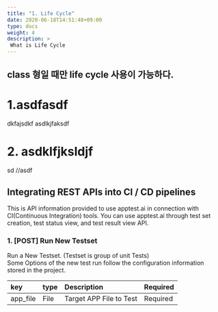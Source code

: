```yaml
---
title: "1. Life Cycle"
date: 2020-06-18T14:51:48+09:00
type: docs
weight: 4
description: >
 What is Life Cycle
---
```

## class 형일 때만 life cycle 사용이 가능하다.

# 1.asdfasdf
dkfajsdkf
asdlkjfaksdf
 # 2. asdklfjksldjf
sd
//asdf

## Integrating REST APIs into CI / CD pipelines

This is API information provided to use apptest.ai in connection with CI(Continuous Integration) tools. You can use apptest.ai through test set creation, test status view, and test result view API.

### 1. [POST] Run New Testset

Run a New Testset. (Testset is group of unit Tests)<br/>
Some Options of the new test run follow the configuration information stored in the project.


| key       | type  | Description               | Required  |
|:--        |:--    |:--                        |:--        |
| app_file  | File  | Target APP File to Test   |  Required  
